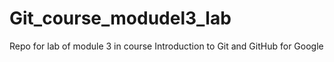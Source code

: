 # Git_course_modudel3_lab
Repo for lab of module 3 in course Introduction to Git and GitHub for Google
